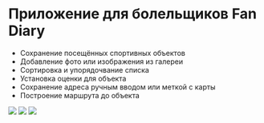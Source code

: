 # Приложение для болельщиков Fan Diary
- Сохранение посещённых спортивных объектов
- Добавление фото или изображения из галереи
- Сортировка и упорядочвание списка
- Установка оценки для объекта
- Сохранение адреса ручным вводом или меткой с карты
- Построение маршрута до объекта


<img src="https://i.postimg.cc/0N9ww2WX/2022-10-18-18-36-02.png"> <img src="https://i.postimg.cc/0N9ww2WX/2022-10-18-18-36-02.png"> <img src="https://i.postimg.cc/0N9ww2WX/2022-10-18-18-36-02.png"> 


